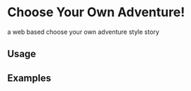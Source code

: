 # Choose Your Own Adventure!

a web based choose your own adventure style story

## Usage

## Examples
